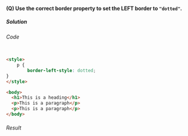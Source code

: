 #### (Q) Use the correct border property to set the LEFT border to `"dotted"`.

<h5>Solution</h5>

###### Code

```HTML

<style>
    p {
        border-left-style: dotted;
}
</style>

<body>
  <h1>This is a heading</h1>
  <p>This is a paragraph</p>
  <p>This is a paragraph</p>
</body>

```

###### Result


